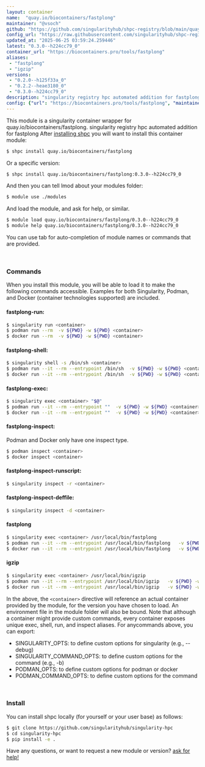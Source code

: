 ```yaml
---
layout: container
name:  "quay.io/biocontainers/fastplong"
maintainer: "@vsoch"
github: "https://github.com/singularityhub/shpc-registry/blob/main/quay.io/biocontainers/fastplong/container.yaml"
config_url: "https://raw.githubusercontent.com/singularityhub/shpc-registry/main/quay.io/biocontainers/fastplong/container.yaml"
updated_at: "2025-06-25 03:59:24.259446"
latest: "0.3.0--h224cc79_0"
container_url: "https://biocontainers.pro/tools/fastplong"
aliases:
 - "fastplong"
 - "igzip"
versions:
 - "0.2.0--h125f33a_0"
 - "0.2.2--heae3180_0"
 - "0.3.0--h224cc79_0"
description: "singularity registry hpc automated addition for fastplong"
config: {"url": "https://biocontainers.pro/tools/fastplong", "maintainer": "@vsoch", "description": "singularity registry hpc automated addition for fastplong", "latest": {"0.3.0--h224cc79_0": "sha256:cb798120d765a97db01c8a4e7a71ced8add45010bd6073fe8a191e84a0ee5498"}, "tags": {"0.2.0--h125f33a_0": "sha256:b015a7fc10675cd23f6191ef26e1d8d8cd42453a794587309ceb4785bf065485", "0.2.2--heae3180_0": "sha256:ad1b620b4899fdb37a90388b9db0f35adb5952caddcccef495a2e392d6387192", "0.3.0--h224cc79_0": "sha256:cb798120d765a97db01c8a4e7a71ced8add45010bd6073fe8a191e84a0ee5498"}, "docker": "quay.io/biocontainers/fastplong", "aliases": {"fastplong": "/usr/local/bin/fastplong", "igzip": "/usr/local/bin/igzip"}}
---
```


This module is a singularity container wrapper for quay.io/biocontainers/fastplong.
singularity registry hpc automated addition for fastplong
After [installing shpc](#install) you will want to install this container module:


```bash
$ shpc install quay.io/biocontainers/fastplong
```

Or a specific version:

```bash
$ shpc install quay.io/biocontainers/fastplong:0.3.0--h224cc79_0
```

And then you can tell lmod about your modules folder:

```bash
$ module use ./modules
```

And load the module, and ask for help, or similar.

```bash
$ module load quay.io/biocontainers/fastplong/0.3.0--h224cc79_0
$ module help quay.io/biocontainers/fastplong/0.3.0--h224cc79_0
```

You can use tab for auto-completion of module names or commands that are provided.

<br>

### Commands

When you install this module, you will be able to load it to make the following commands accessible.
Examples for both Singularity, Podman, and Docker (container technologies supported) are included.

#### fastplong-run:

```bash
$ singularity run <container>
$ podman run --rm  -v ${PWD} -w ${PWD} <container>
$ docker run --rm  -v ${PWD} -w ${PWD} <container>
```

#### fastplong-shell:

```bash
$ singularity shell -s /bin/sh <container>
$ podman run --it --rm --entrypoint /bin/sh  -v ${PWD} -w ${PWD} <container>
$ docker run --it --rm --entrypoint /bin/sh  -v ${PWD} -w ${PWD} <container>
```

#### fastplong-exec:

```bash
$ singularity exec <container> "$@"
$ podman run --it --rm --entrypoint ""  -v ${PWD} -w ${PWD} <container> "$@"
$ docker run --it --rm --entrypoint ""  -v ${PWD} -w ${PWD} <container> "$@"
```

#### fastplong-inspect:

Podman and Docker only have one inspect type.

```bash
$ podman inspect <container>
$ docker inspect <container>
```

#### fastplong-inspect-runscript:

```bash
$ singularity inspect -r <container>
```

#### fastplong-inspect-deffile:

```bash
$ singularity inspect -d <container>
```


#### fastplong

```bash
$ singularity exec <container> /usr/local/bin/fastplong
$ podman run --it --rm --entrypoint /usr/local/bin/fastplong   -v ${PWD} -w ${PWD} <container> -c " $@"
$ docker run --it --rm --entrypoint /usr/local/bin/fastplong   -v ${PWD} -w ${PWD} <container> -c " $@"
```


#### igzip

```bash
$ singularity exec <container> /usr/local/bin/igzip
$ podman run --it --rm --entrypoint /usr/local/bin/igzip   -v ${PWD} -w ${PWD} <container> -c " $@"
$ docker run --it --rm --entrypoint /usr/local/bin/igzip   -v ${PWD} -w ${PWD} <container> -c " $@"
```



In the above, the `<container>` directive will reference an actual container provided
by the module, for the version you have chosen to load. An environment file in the
module folder will also be bound. Note that although a container
might provide custom commands, every container exposes unique exec, shell, run, and
inspect aliases. For anycommands above, you can export:

 - SINGULARITY_OPTS: to define custom options for singularity (e.g., --debug)
 - SINGULARITY_COMMAND_OPTS: to define custom options for the command (e.g., -b)
 - PODMAN_OPTS: to define custom options for podman or docker
 - PODMAN_COMMAND_OPTS: to define custom options for the command

<br>

### Install

You can install shpc locally (for yourself or your user base) as follows:

```bash
$ git clone https://github.com/singularityhub/singularity-hpc
$ cd singularity-hpc
$ pip install -e .
```

Have any questions, or want to request a new module or version? [ask for help!](https://github.com/singularityhub/singularity-hpc/issues)